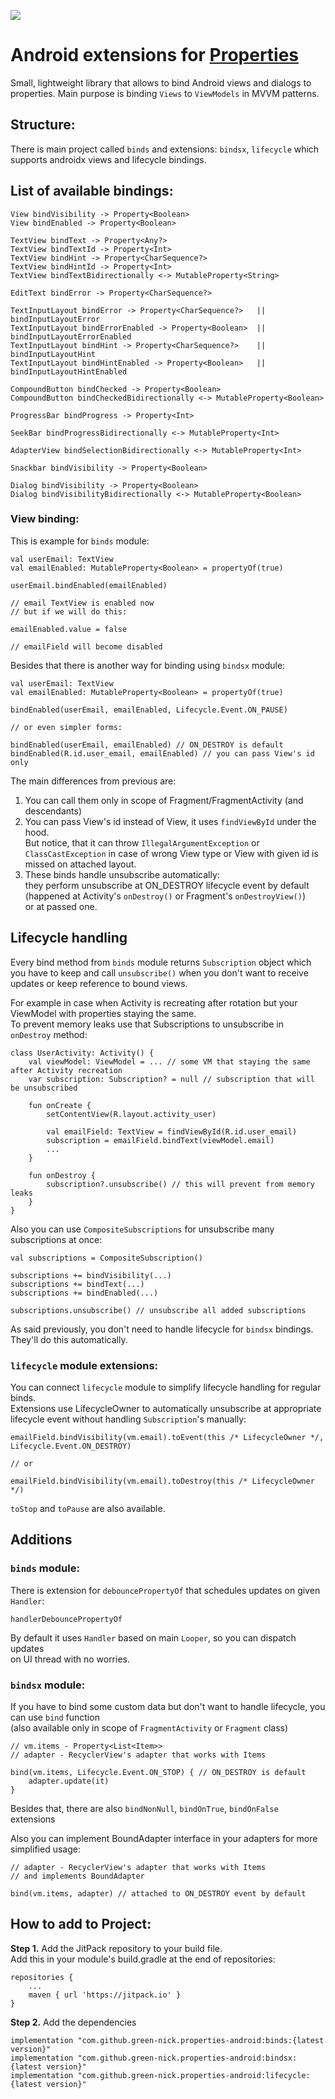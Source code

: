 [![](https://jitpack.io/v/green-nick/properties-android.svg)](https://jitpack.io/#green-nick/properties-android)
# Android extensions for [Properties](https://github.com/green-nick/properties)
Small, lightweight library that allows to bind Android views and dialogs to properties.
Main purpose is binding `Views` to `ViewModels` in MVVM patterns.

## Structure:
There is main project called `binds` and extensions: `bindsx`, `lifecycle`
which supports androidx views and lifecycle bindings.

## List of available bindings:
```
View bindVisibility -> Property<Boolean>
View bindEnabled -> Property<Boolean>

TextView bindText -> Property<Any?>
TextView bindTextId -> Property<Int>
TextView bindHint -> Property<CharSequence?>
TextView bindHintId -> Property<Int>
TextView bindTextBidirectionally <-> MutableProperty<String>

EditText bindError -> Property<CharSequence?>

TextInputLayout bindError -> Property<CharSequence?>   || bindInputLayoutError
TextInputLayout bindErrorEnabled -> Property<Boolean>  || bindInputLayoutErrorEnabled
TextInputLayout bindHint -> Property<CharSequence?>    || bindInputLayoutHint
TextInputLayout bindHintEnabled -> Property<Boolean>   || bindInputLayoutHintEnabled

CompoundButton bindChecked -> Property<Boolean>
CompoundButton bindCheckedBidirectionally <-> MutableProperty<Boolean>

ProgressBar bindProgress -> Property<Int>

SeekBar bindProgressBidirectionally <-> MutableProperty<Int>

AdapterView bindSelectionBidirectionally <-> MutableProperty<Int>

Snackbar bindVisibility -> Property<Boolean>

Dialog bindVisibility -> Property<Boolean>
Dialog bindVisibilityBidirectionally <-> MutableProperty<Boolean>
```
### View binding:
This is example for `binds` module:
```
val userEmail: TextView
val emailEnabled: MutableProperty<Boolean> = propertyOf(true)

userEmail.bindEnabled(emailEnabled)

// email TextView is enabled now
// but if we will do this:

emailEnabled.value = false

// emailField will become disabled
```
Besides that there is another way for binding using `bindsx` module:
```
val userEmail: TextView
val emailEnabled: MutableProperty<Boolean> = propertyOf(true)

bindEnabled(userEmail, emailEnabled, Lifecycle.Event.ON_PAUSE)

// or even simpler forms:

bindEnabled(userEmail, emailEnabled) // ON_DESTROY is default
bindEnabled(R.id.user_email, emailEnabled) // you can pass View's id only
```
The main differences from previous are:
1. You can call them only in scope of Fragment/FragmentActivity (and descendants)
2. You can pass View's id instead of View, it uses `findViewById` under the hood.  
But notice, that it can throw `IllegalArgumentException` or `ClassCastException` 
in case of wrong View type or View with given id is missed on attached layout.
3. These binds handle unsubscribe automatically:   
they perform unsubscribe at ON_DESTROY lifecycle event by default  
(happened at Activity's `onDestroy()` or Fragment's `onDestroyView()`)  
or at passed one.

## Lifecycle handling

Every bind method from `binds` module returns `Subscription` object which you have to keep 
and call `unsubscribe()` when you don't want to receive updates 
or keep reference to bound views.

For example in case when Activity is recreating after rotation 
but your ViewModel with properties staying the same.  
To prevent memory leaks use that Subscriptions to unsubscribe in `onDestroy` method:
```
class UserActivity: Activity() {
    val viewModel: ViewModel = ... // some VM that staying the same after Activity recreation
    var subscription: Subscription? = null // subscription that will be unsubscribed
    
    fun onCreate {
        setContentView(R.layout.activity_user)
        
        val emailField: TextView = findViewById(R.id.user_email)
        subscription = emailField.bindText(viewModel.email)
        ...
    }
    
    fun onDestroy {
        subscription?.unsubscribe() // this will prevent from memory leaks
    }
}
```
Also you can use `CompositeSubscriptions` for unsubscribe many subscriptions at once:
```
val subscriptions = CompositeSubscription()

subscriptions += bindVisibility(...)
subscriptions += bindText(...)
subscriptions += bindEnabled(...)

subscriptions.unsubscribe() // unsubscribe all added subscriptions
```
As said previously, you don't need to handle lifecycle for `bindsx` bindings.  
They'll do this automatically.
### `lifecycle` module extensions:
You can connect `lifecycle` module to simplify lifecycle handling for regular binds.  
Extensions use LifecycleOwner to automatically unsubscribe at appropriate lifecycle 
event without handling `Subscription`'s manually:
```
emailField.bindVisibility(vm.email).toEvent(this /* LifecycleOwner */, Lifecycle.Event.ON_DESTROY)

// or

emailField.bindVisibility(vm.email).toDestroy(this /* LifecycleOwner */)
```
`toStop` and `toPause` are also available.
## Additions
### `binds` module:
There is extension for `debouncePropertyOf` that schedules updates on given `Handler`:

`handlerDebouncePropertyOf`

By default it uses `Handler` based on main `Looper`, so you can dispatch updates  
on UI thread with no worries. 
### `bindsx` module:
If you have to bind some custom data but don't want to handle lifecycle,
you can use `bind` function  
(also available only in scope of `FragmentActivity` or `Fragment` class)
```
// vm.items - Property<List<Item>>
// adapter - RecyclerView's adapter that works with Items

bind(vm.items, Lifecycle.Event.ON_STOP) { // ON_DESTROY is default
    adapter.update(it)
}
```
Besides that, there are also `bindNonNull`, `bindOnTrue`, `bindOnFalse` extensions

Also you can implement BoundAdapter interface in your adapters 
for more simplified usage:
```
// adapter - RecyclerView's adapter that works with Items
// and implements BoundAdapter

bind(vm.items, adapter) // attached to ON_DESTROY event by default
```
## How to add to Project:
**Step 1.** Add the JitPack repository to your build file.  
Add this in your module's build.gradle at the end of repositories:  
```
repositories {
    ...
    maven { url 'https://jitpack.io' }
}
```
**Step 2.** Add the dependencies
```
implementation "com.github.green-nick.properties-android:binds:{latest version}"
implementation "com.github.green-nick.properties-android:bindsx:{latest version}"
implementation "com.github.green-nick.properties-android:lifecycle:{latest version}"
```
